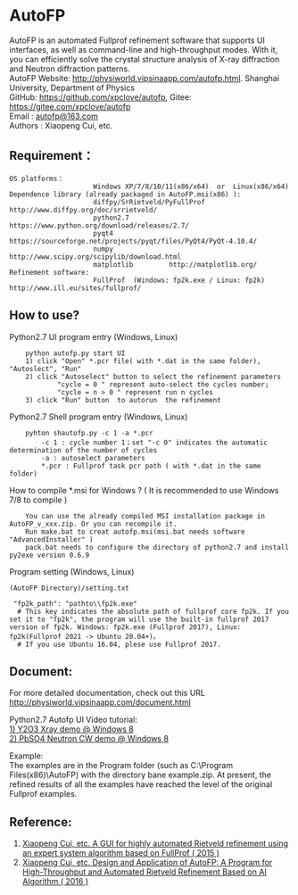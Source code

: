 # AutoFP
AutoFP is an automated Fullprof refinement software that supports UI interfaces, as well as command-line and high-throughput modes. With it, you can efficiently solve the crystal structure analysis of X-ray diffraction and Neutron diffraction patterns.  
AutoFP Website: <http://physiworld.vipsinaapp.com/autofp.html>.  Shanghai University, Department of Physics  
GitHub: <https://github.com/xpclove/autofp>, Gitee: <https://gitee.com/xpclove/autofp>  
Email : autofp@163.com  
Authors : Xiaopeng Cui, etc.  

## Requirement：
	OS platforms：
                         Windows XP/7/8/10/11(x86/x64)	or  Linux(x86/x64)
	Dependence library (already packaged in AutoFP.msi(x86) ):
			 			 diffpy/SrRietveld/PyFullProf     http://www.diffpy.org/doc/srrietveld/
                         python2.7			https://www.python.org/download/releases/2.7/
                         pyqt4 	            https://sourceforge.net/projects/pyqt/files/PyQt4/PyQt-4.10.4/
                         numpy              http://www.scipy.org/scipylib/download.html
                         matplotlib         http://matplotlib.org/
	Refinement software: 
                         FullProf  (Windows: fp2k.exe / Linux: fp2k)	http://www.ill.eu/sites/fullprof/


## How to use?
Python2.7 UI program entry (Windows, Linux)

		python autofp.py start UI
		1) click "Open" *.pcr file( with *.dat in the same folder), "Autoslect", "Run"
		2) click "Autoselect" button to select the refinement parameters
				"cycle = 0 " represent auto-select the cycles number;
				"cycle = n > 0 " represent run n cycles
		3) click "Run" button  to autorun  the refinement 

Python2.7 Shell program entry (Windows, Linux)

		pyhton shautofp.py -c 1 -a *.pcr
			-c 1 : cycle number 1；set "-c 0" indicates the automatic determination of the number of cycles
			-a : autoselect parameters
			*.pcr : Fullprof task pcr path ( with *.dat in the same folder)


How to compile *.msi for Windows ? ( It is recommended to use Windows 7/8 to compile )

		You can use the already compiled MSI installation package in AutoFP_v_xxx.zip. Or you can recompile it.
		Run make.bat to creat autofp.msi(msi.bat needs software "AdvancedInstaller" )
		pack.bat needs to configure the directory of python2.7 and install py2exe version 0.6.9

Program setting (Windows, Linux)

	(AutoFP Directory)/setting.txt

	 "fp2k_path": "pathto\\fp2k.exe"	
	  # This key indicates the absolute path of fullprof core fp2k. If you set it to "fp2k", the program will use the built-in fullprof 2017 version of fp2k. Windows: fp2k.exe (Fullprof 2017), Linux: fp2k(Fullprof 2021 -> Ubuntu 20.04+)。
	  # If you use Ubuntu 16.04, plese use Fullprof 2017.

## Document:
For more detailed documentation, check out this URL <http://physiworld.vipsinaapp.com/document.html>

Python2.7 Autofp UI Video tutorial:  
[1) Y2O3 Xray demo @ Windows 8](http://physiworld.vipsinaapp.com/demo.html)   
[2) PbSO4 Neutron CW demo @ Windows 8](http://physiworld.vipsinaapp.com/demo_pbso4_cw.html)

Example:  
The examples are in the Program folder (such as C:\Program Files(x86)\AutoFP\) with the directory bane example.zip. At present, the refined results of all the examples have reached the level of the original Fullprof examples.

## Reference:
1. [Xiaopeng Cui, etc. A GUI for highly automated Rietveld refinement using an expert system algorithm based on FullProf ( 2015 )](http://webfile.sinacloud.net/autofp/kc5011.pdf)  
2. [Xiaopeng Cui, etc. Design and Application of AutoFP: A Program for High-Throughput and Automated Rietveld Refinement Based on AI Algorithm ( 2016 )](http://webfile.sinacloud.net/autofp/autofp.pdf)